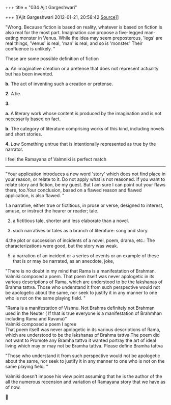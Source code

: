 +++
title = "034 Ajit Gargeshwari"

+++
[[Ajit Gargeshwari	2012-01-21, 20:58:42 [Source](https://groups.google.com/g/samskrita/c/KUNziKm9fDQ)]]



"Wrong. Because fiction is based on reality, whatever is based on fiction is also real for the most part. Imagination can propose a five-legged man-eating monster in Venus. While the idea may seem preposterous, 'legs' are real things, 'Venus' is real, 'man' is real, and so is 'monster.' Their confluence is unlikely. "  

  

These are some possible definition of fiction  

**a.** An imaginative creation or a pretense that does not represent actuality but has been invented.

**b.** The act of inventing such a creation or pretense.

**2.** A lie.

**3.**

**a.** A literary work whose content is produced by the imagination and is not necessarily based on fact.

**b.** The category of literature comprising works of this kind, including novels and short stories.

**4.** *Law* Something untrue that is intentionally represented as true by the narrator.  
  
I feel the Ramayana of Valmniki is perfect match  
  
  

------------------------------------------------------------------------

  

"Your application introduces a new word 'story' which does not find place in your reason, or relate to it. Do not apply what is not reasoned. If you want to relate story and fiction, be my guest. But I am sure I can point out your flaws there, too.Your conclusion, based on a flawed reason and flawed application, is also flawed. "  

  

1.a narrative, either true or fictitious, in prose or verse, designed to interest, amuse, or instruct the hearer or reader; tale.

2. a fictitious tale, shorter and less elaborate than a novel.

3. such narratives or tales as a branch of literature: song and story.

4.the plot or succession of incidents of a novel, poem, drama, etc.: The characterizations were good, but the story was weak.

5. a narration of an incident or a series of events or an example of these that is or may be narrated, as an anecdote, joke,

  

  

"There is no doubt in my mind that Rama is a manifestation of Brahman. Valmiki composed a poem. That poem itself was never apologetic in its various descriptions of Rama, which are understood to be the lakshanas of Brahma tattva. Those who understand it from such perspective would not be apologetic about the same, nor seek to justify it in any manner to one who is not on the same playing field. "  
  
"Rama is a manifestation of Visnnu. Not Brahma definitely not Brahman used in the Neuter ( If that is true everyone is a manifestation of Brahmhan including Rama and Ravana)"  
Valmiki composed a poem I agree  
That poem itself was never apologetic in its various descriptions of Rama, which are understood to be the lakshanas of Brahma tattva.The poem did not want to Promote any Bramha tattva it wanted portray the art of ideal living which may or may not be Bramha tattva. Please define Bramha tattva  
  

"Those who understand it from such perspective would not be apologetic about the same, nor seek to justify it in any manner to one who is not on the same playing field. "  
  

Valmiki doesn't impose his view point assuming that he is the author of the all the numerous recension and variation of Ramayana story that we have as of now.  
  
  



